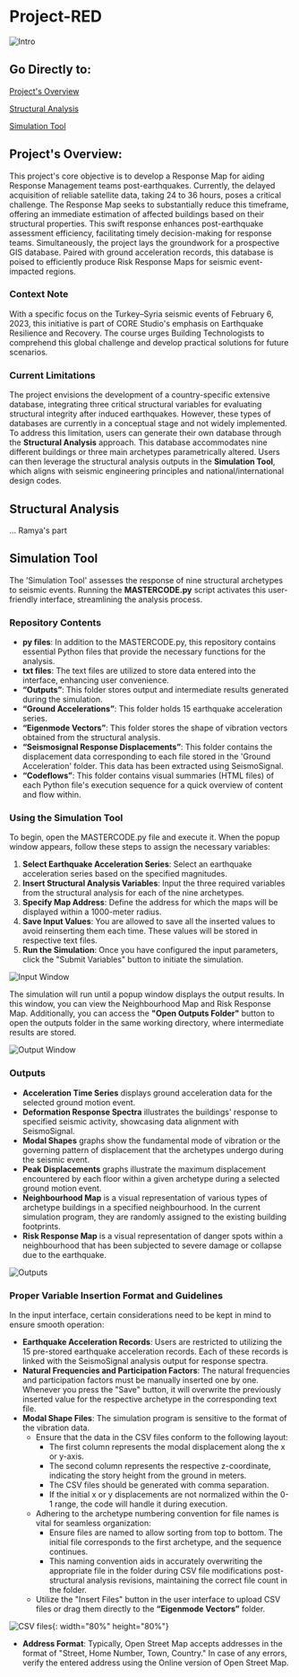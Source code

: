 # Project-RED
![Intro](https://github.com/smrksn/Project-RED/assets/144154829/5fe729b6-53fb-45ce-8a17-0acd60329a00)

## Go Directly to:
[Project's Overview](https://github.com/smrksn/Project-RED/blob/main/README.md#project-overview)

[Structural Analysis](https://github.com/smrksn/Project-RED/blob/main/README.md#structural-analysis)

[Simulation Tool](https://github.com/smrksn/Project-RED/blob/main/README.md#simulation-tool)


## Project's Overview:
This project's core objective is to develop a Response Map for aiding Response Management teams post-earthquakes. Currently, the delayed acquisition of reliable satellite data, taking 24 to 36 hours, poses a critical challenge. The Response Map seeks to substantially reduce this timeframe, offering an immediate estimation of affected buildings based on their structural properties. This swift response enhances post-earthquake assessment efficiency, facilitating timely decision-making for response teams. Simultaneously, the project lays the groundwork for a prospective GIS database. Paired with ground acceleration records, this database is poised to efficiently produce Risk Response Maps for seismic event-impacted regions.
### Context Note
With a specific focus on the Turkey–Syria seismic events of February 6, 2023, this initiative is part of CORE Studio's emphasis on Earthquake Resilience and Recovery. The course urges Building Technologists to comprehend this global challenge and develop practical solutions for future scenarios.
### Current Limitations
The project envisions the development of a country-specific extensive database, integrating three critical structural variables for evaluating structural integrity after induced earthquakes. However, these types of databases are currently in a conceptual stage and not widely implemented. To address this limitation, users can generate their own database through the **Structural Analysis** approach. This database accommodates nine different buildings or three main archetypes parametrically altered. Users can then leverage the structural analysis outputs in the **Simulation Tool**, which aligns with seismic engineering principles and national/international design codes.

## Structural Analysis
... Ramya's part

## Simulation Tool
The 'Simulation Tool' assesses the response of nine structural archetypes to seismic events. Running the **MASTERCODE.py** script activates this user-friendly interface, streamlining the analysis process.

### Repository Contents
- **py files**: In addition to the MASTERCODE.py, this repository contains essential Python files that provide the necessary functions for the analysis.
- **txt files**: The text files are utilized to store data entered into the interface, enhancing user convenience.
- **“Outputs”**: This folder stores output and intermediate results generated during the simulation.
- **“Ground Accelerations”**: This folder holds 15 earthquake acceleration series.
- **“Eigenmode Vectors”**: This folder stores the shape of vibration vectors obtained from the structural analysis.
- **“Seismosignal Response Displacements”**: This folder contains the displacement data corresponding to each file stored in the 'Ground Acceleration' folder. This data has been extracted using SeismoSignal.
- **“Codeflows”**: This folder contains visual summaries (HTML files) of each Python file's execution sequence for a quick overview of content and flow within.

### Using the Simulation Tool
To begin, open the MASTERCODE.py file and execute it. When the popup window appears, follow these steps to assign the necessary variables:
1.	**Select Earthquake Acceleration Series**: Select an earthquake acceleration series based on the specified magnitudes.
3.	**Insert Structural Analysis Variables**: Input the three required variables from the structural analysis for each of the nine archetypes.
3.	**Specify Map Address**: Define the address for which the maps will be displayed within a 1000-meter radius.
4.	**Save Input Values**: You are allowed to save all the inserted values to avoid reinserting them each time. These values will be stored in respective text files.
5.	**Run the Simulation**: Once you have configured the input parameters, click the "Submit Variables" button to initiate the simulation.
   
![Input Window](https://github.com/smrksn/Project-RED/assets/144154829/394dce26-0ee8-402a-a09d-ac9bc084434a)

The simulation will run until a popup window displays the output results. In this window, you can view the Neighbourhood Map and Risk Response Map. Additionally, you can access the **"Open Outputs Folder"** button to open the outputs folder in the same working directory, where intermediate results are stored.

![Output Window](https://github.com/smrksn/Project-RED/assets/144154829/ebd7bd35-ff84-4d1c-ad0b-479ea66e3dac)

### Outputs
- **Acceleration Time Series** displays ground acceleration data for the selected ground motion event.
- **Deformation Response Spectra** illustrates the buildings' response to specified seismic activity, showcasing data alignment with SeismoSignal.
- **Modal Shapes** graphs show the fundamental mode of vibration or the governing pattern of displacement that the archetypes undergo during the seismic event.
- **Peak Displacements** graphs illustrate the maximum displacement encountered by each floor within a given archetype during a selected ground motion event.
- **Neighbourhood Map** is a visual representation of various types of archetype buildings in a specified neighbourhood. In the current simulation program, they are randomly assigned to the existing building footprints.
- **Risk Response Map** is a visual representation of danger spots within a neighbourhood that has been subjected to severe damage or collapse due to the earthquake.

![Outputs](https://github.com/smrksn/Project-RED/assets/144154829/d1b054d1-d82b-46dd-9779-f7d4cccb7017)

### Proper Variable Insertion Format and Guidelines
In the input interface, certain considerations need to be kept in mind to ensure smooth operation:

- **Earthquake Acceleration Records**: Users are restricted to utilizing the 15 pre-stored earthquake acceleration records. Each of these records is linked with the SeismoSignal analysis output for response spectra.
- **Natural Frequencies and Participation Factors**: The natural frequencies and participation factors must be manually inserted one by one. Whenever you press the "Save" button, it will overwrite the previously inserted value for the respective archetype in the corresponding text file.
- **Modal Shape Files**: The simulation program is sensitive to the format of the vibration data.
   - Ensure that the data in the CSV files conform to the following layout:
      - The first column represents the modal displacement along the x or y-axis.
      - The second column represents the respective z-coordinate, indicating the story height from the ground in meters.
      - The CSV files should be generated with comma separation.
      - If the initial x or y displacements are not normalized within the 0-1 range, the code will handle it during execution.
   - Adhering to the archetype numbering convention for file names is vital for seamless organization:
      - Ensure files are named to allow sorting from top to bottom. The initial file corresponds to the first archetype, and the sequence continues.
      - This naming convention aids in accurately overwriting the appropriate file in the folder during CSV file modifications post-structural analysis revisions, maintaining the correct file count in the folder.
   - Utilize the "Insert Files" button in the user interface to upload CSV files or drag them directly to the **“Eigenmode Vectors”** folder.

![CSV files](https://github.com/smrksn/Project-RED/assets/144154829/b97d1a1c-7f34-448e-8219-bea3ba9007f9){: width="80%" height="80%"}

- **Address Format**: Typically, Open Street Map accepts addresses in the format of "Street, Home Number, Town, Country." In case of any errors, verify the entered address using the Online version of Open Street Map.

